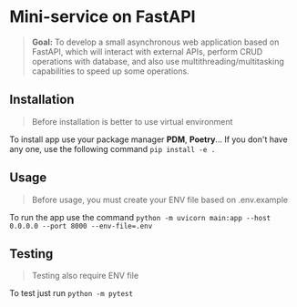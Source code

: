 # Mini-service on FastAPI 

>**Goal:** To develop a small asynchronous web application based on FastAPI, which will interact with external APIs, perform CRUD operations with database, and also use multithreading/multitasking capabilities to speed up some operations. 

## Installation

>Before installation is better to use virtual environment

To install app use your package manager **PDM**, **Poetry**... If you don't have any one, 
use the following command `pip install -e .`

## Usage

> Before usage, you must create your ENV file based on .env.example

To run the app use the command 
`python -m uvicorn main:app --host 0.0.0.0 --port 8000 --env-file=.env`


## Testing

> Testing also require ENV file

To test just run `python -m pytest`
